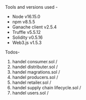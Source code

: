 Tools and versions used -

- Node v16.15.0
- npm v8.5.5
- Ganache client v2.5.4
- Truffle v5.5.12
- Solidity v0.5.16
- Web3.js v1.5.3

Todos-

1. handel consumer.sol \/
2. handel distributer.sol \/
3. handel magrations.sol \/
4. handel producers.sol \/
5. handel retailer.sol \/
6. handel supply chain lifecycle.sol \/
7. handel users.sol \/
